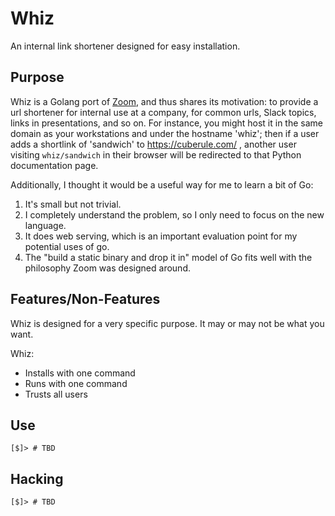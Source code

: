 Whiz
====

An internal link shortener designed for easy installation.

## Purpose

Whiz is a Golang port of [Zoom], and thus shares its motivation: to provide a
url shortener for internal use at a company, for common urls, Slack topics,
links in presentations, and so on.  For instance, you might host it in the same
domain as your workstations and under the hostname 'whiz'; then if a user adds
a shortlink of 'sandwich' to https://cuberule.com/ , another user visiting
`whiz/sandwich` in their browser will be redirected to that Python
documentation page.

Additionally, I thought it would be a useful way for me to learn a bit of Go:

1. It's small but not trivial.
1. I completely understand the problem, so I only need to focus on the new
   language.
1. It does web serving, which is an important evaluation point for my potential
   uses of go.
1. The "build a static binary and drop it in" model of Go fits well with the
   philosophy Zoom was designed around.

[Zoom]: https://github.com/xiongchiamiov/zoom

Features/Non-Features
---------------------

Whiz is designed for a very specific purpose.  It may or may not be what you
want.

Whiz:

* Installs with one command
* Runs with one command
* Trusts all users

Use
---

    [$]> # TBD

Hacking
-------

    [$]> # TBD
